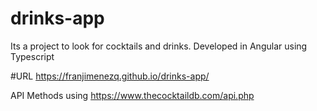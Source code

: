 # drinks-app
Its a project to look for cocktails and drinks.
Developed in Angular using Typescript

#URL
https://franjimenezq.github.io/drinks-app/

API Methods using https://www.thecocktaildb.com/api.php
